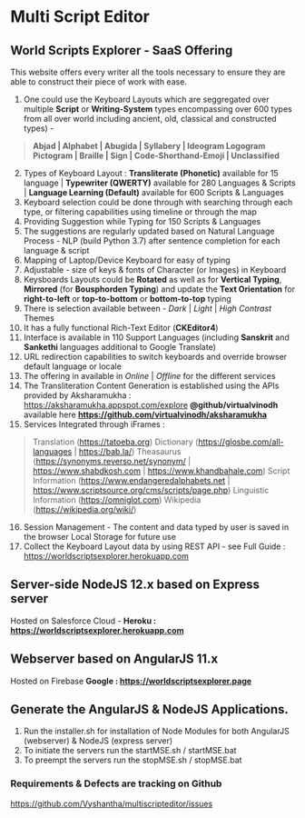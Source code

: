 # Multi Script Editor

## World Scripts Explorer - SaaS Offering
This website offers every writer all the tools necessary to ensure they are able to construct their piece of work with ease.
1. One could use the Keyboard Layouts which are seggregated over multiple **Script** or **Writing-System** types encompassing over 600 types from all over world including ancient, old, classical and constructed types) - 
> **Abjad | Alphabet | Abugida | Syllabery | Ideogram Logogram Pictogram | Braille | Sign | Code-Shorthand-Emoji | Unclassified** 
2. Types of Keyboard Layout : **Transliterate (Phonetic)** available for 15 language | **Typewriter (QWERTY)** available for 280 Languages & Scripts | **Language Learning (Default)** available for 600 Scripts & Languages
3. Keyboard selection could be done through with searching through each type, or filtering capabilities using timeline or through the map
4. Providing Suggestion while Typing for 150 Scripts & Languages
5. The suggestions are regularly updated based on Natural Language Process - NLP (build Python 3.7) after sentence completion for each language & script
6. Mapping of Laptop/Device Keyboard for easy of typing
7. Adjustable - size of keys & fonts of Character (or Images) in Keyboard
8. Keysboards Layouts could be **Rotated** as well as for **Vertical Typing**, **Mirrored** (for **Bousphorden Typing**) and update the **Text Orientation** for **right-to-left** or **top-to-bottom** or **bottom-to-top** typing
9. There is selection available between - *Dark* | *Light* | *High Contrast* Themes
10. It has a fully functional Rich-Text Editor (**CKEditor4**)
11. Interface is available in 110 Support Languages (including **Sanskrit** and **Sankethi** languages additional to Google Translate)
12. URL redirection capabilities to switch keyboards and override browser default language or locale 
13. The offering in available in *Online* | *Offline* for the different services
14. The Transliteration Content Generation is established using the APIs provided by Aksharamukha : https://aksharamukha.appspot.com/explore **@github/virtualvinodh** available here **https://github.com/virtualvinodh/aksharamukha**
15. Services Integrated through iFrames : 
> Translation (https://tatoeba.org) 
> Dictionary (https://glosbe.com/all-languages | https://bab.la/)
> Theasaurus (https://synonyms.reverso.net/synonym/ | https://www.shabdkosh.com | https://www.khandbahale.com)
> Script Information (https://www.endangeredalphabets.net | https://www.scriptsource.org/cms/scripts/page.php)
> Linguistic Information (https://omniglot.com)
> Wikipedia (https://wikipedia.org/wiki/)
16. Session Management - The content and data typed by user is saved in the browser Local Storage for future use 
17. Collect the Keyboard Layout data by using REST API - see Full Guide : https://worldscriptsexplorer.herokuapp.com

## Server-side NodeJS 12.x based on Express server
  Hosted on Salesforce Cloud - **Heroku : https://worldscriptsexplorer.herokuapp.com**
 
## Webserver based on AngularJS 11.x
  Hosted on Firebase **Google : https://worldscriptsexplorer.page**

## Generate the AngularJS & NodeJS Applications.

  1. Run the installer.sh for installation of Node Modules for both AngularJS (webserver) & NodeJS (express server)
  2. To initiate the servers run the startMSE.sh / startMSE.bat
  3. To preempt the servers run the stopMSE.sh / stopMSE.bat
  
### Requirements & Defects are tracking on Github
https://github.com/Vyshantha/multiscripteditor/issues
